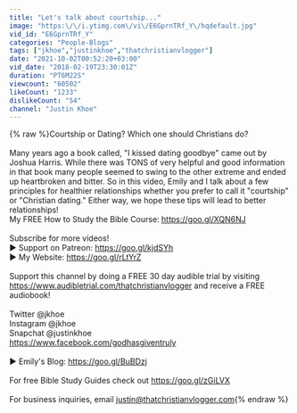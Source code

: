 ```yaml
---
title: "Let's talk about courtship..."
image: "https:\/\/i.ytimg.com\/vi\/E6GprnTRf_Y\/hqdefault.jpg"
vid_id: "E6GprnTRf_Y"
categories: "People-Blogs"
tags: ["jkhoe","justinkhoe","thatchristianvlogger"]
date: "2021-10-02T00:52:20+03:00"
vid_date: "2018-02-19T23:30:01Z"
duration: "PT6M22S"
viewcount: "60502"
likeCount: "1233"
dislikeCount: "54"
channel: "Justin Khoe"
---
```

{% raw %}Courtship or Dating? Which one should Christians do?<br /><br />Many years ago a book called, &quot;I kissed dating goodbye&quot; came out by Joshua Harris. While there was TONS of very helpful and good information in that book many people seemed to swing to the other extreme and ended up heartbroken and bitter. So in this video, Emily and I talk about a few principles for healthier relationships whether you prefer to call it &quot;courtship&quot; or &quot;Christian dating.&quot; Either way, we hope these tips will lead to better relationships!<br />My FREE How to Study the Bible Course: <a rel="nofollow" target="blank" href="https://goo.gl/XQN6NJ">https://goo.gl/XQN6NJ</a><br /><br />Subscribe for more videos! <br />► Support on Patreon: <a rel="nofollow" target="blank" href="https://goo.gl/kjdSYh">https://goo.gl/kjdSYh</a><br />► My Website: <a rel="nofollow" target="blank" href="https://goo.gl/rLtYrZ">https://goo.gl/rLtYrZ</a><br /><br />Support this channel by doing a FREE 30 day audible trial by visiting <a rel="nofollow" target="blank" href="https://www.audibletrial.com/thatchristianvlogger">https://www.audibletrial.com/thatchristianvlogger</a> and receive a FREE audiobook!<br /><br />Twitter @jkhoe<br />Instagram @jkhoe<br />Snapchat @justinkhoe<br /><a rel="nofollow" target="blank" href="https://www.facebook.com/godhasgiventruly">https://www.facebook.com/godhasgiventruly</a><br /><br />► Emily's Blog: <a rel="nofollow" target="blank" href="https://goo.gl/BuBDzj">https://goo.gl/BuBDzj</a><br /><br />For free Bible Study Guides check out <a rel="nofollow" target="blank" href="https://goo.gl/zGiLVX">https://goo.gl/zGiLVX</a><br /><br />For business inquiries, email justin@thatchristianvlogger.com{% endraw %}
